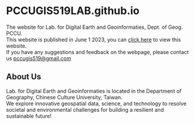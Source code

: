# PCCUGIS519LAB.github.io
The website for Lab. for Digital Earth and Geoinformaties, Dept. of Geog. PCCU.  
This website is published in June 1 2023, you can [click here](https://pccugis519lab.github.io./index.html) to view this website.  
If you have any suggestions and feedback on the webpage, please contact us [pccugis519@gmail.com](pccugis519@gmail.com)  

## About Us
Lab. for Digital Earth and Geoinformaties is located in the Department of Geography, Chinese Culture University, Taiwan.  
We explore innovative geospatial data, science, and technology to resolve societal and environmental challenges for building a resilient and sustainable future!
